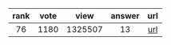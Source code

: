 
| rank | vote | view | answer | url |
|:-:|:-:|:-:|:-:|:-:|
|76|1180|1325507|13| [url](http://stackoverflow.com/questions/332289/how-do-you-change-the-size-of-figures-drawn-with-matplotlib) |
